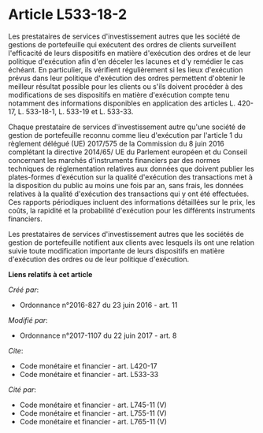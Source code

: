 # Article L533-18-2

Les prestataires de services d'investissement autres que les société de gestions de portefeuille qui exécutent des ordres de
clients surveillent l'efficacité de leurs dispositifs en matière d'exécution des ordres et de leur politique d'exécution afin
d'en déceler les lacunes et d'y remédier le cas échéant. En particulier, ils vérifient régulièrement si les lieux d'exécution
prévus dans leur politique d'exécution des ordres permettent d'obtenir le meilleur résultat possible pour les clients ou
s'ils doivent procéder à des modifications de ses dispositifs en matière d'exécution compte tenu notamment des informations
disponibles en application des articles L. 420-17, L. 533-18-1, L. 533-19 et L. 533-33.

Chaque prestataire de services d'investissement autre qu'une société de gestion de portefeuille reconnu comme lieu
d'exécution par l'article 1 du règlement délégué (UE) 2017/575 de la Commission du 8 juin 2016 complétant la directive
2014/65/ UE du Parlement européen et du Conseil concernant les marchés d'instruments financiers par des normes techniques de
réglementation relatives aux données que doivent publier les plates-formes d'exécution sur la qualité d'exécution des
transactions met à la disposition du public au moins une fois par an, sans frais, les données relatives à la qualité
d'exécution des transactions qui y ont été effectuées. Ces rapports périodiques incluent des informations détaillées sur le
prix, les coûts, la rapidité et la probabilité d'exécution pour les différents instruments financiers.

Les prestataires de services d'investissement autres que les sociétés de gestion de portefeuille notifient aux clients avec
lesquels ils ont une relation suivie toute modification importante de leurs dispositifs en matière d'exécution des ordres ou
de leur politique d'exécution.

**Liens relatifs à cet article**

_Créé par_:

  - Ordonnance n°2016-827 du 23 juin 2016 - art. 11

_Modifié par_:

  - Ordonnance n°2017-1107 du 22 juin 2017 - art. 8

_Cite_:

  - Code monétaire et financier - art. L420-17
  - Code monétaire et financier - art. L533-33

_Cité par_:

  - Code monétaire et financier - art. L745-11 (V)
  - Code monétaire et financier - art. L755-11 (V)
  - Code monétaire et financier - art. L765-11 (V)
